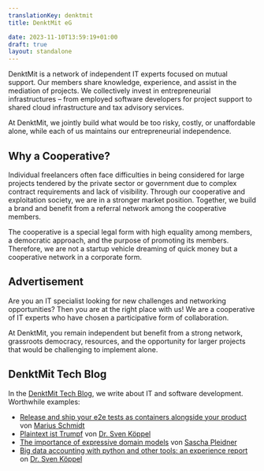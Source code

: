 ```yaml
---
translationKey: denktmit
title: DenktMit eG

date: 2023-11-10T13:59:19+01:00
draft: true
layout: standalone
---
```


DenktMit is a network of independent IT experts focused on mutual support. Our members share knowledge, experience, and assist in the mediation of projects. We collectively invest in entrepreneurial infrastructures – from employed software developers for project support to shared cloud infrastructure and tax advisory services. 

At DenktMit, we jointly build what would be too risky, costly, or unaffordable alone, while each of us maintains our entrepreneurial independence.

## Why a Cooperative?
Individual freelancers often face difficulties in being considered for large projects tendered by the private sector or government due to complex contract requirements and lack of visibility. Through our cooperative and exploitation society, we are in a stronger market position. Together, we build a brand and benefit from a referral network among the cooperative members.

The cooperative is a special legal form with high equality among members, a democratic approach, and the purpose of promoting its members. Therefore, we are not a startup vehicle dreaming of quick money but a cooperative network in a corporate form.

## Advertisement
Are you an IT specialist looking for new challenges and networking opportunities? Then you are at the right place with us! We are a cooperative of IT experts who have chosen a participative form of collaboration. 

At DenktMit, you remain independent but benefit from a strong network, grassroots democracy, resources, and the opportunity for larger projects that would be challenging to implement alone.

## DenktMit Tech Blog
In the [DenktMit Tech Blog](https://denktmit.de/blog/), we write about IT and software development. Worthwhile examples:
- [Release and ship your e2e tests as containers alongside your product
  ](https://denktmit.de/blog/2021/11/21/release-and-ship-your-e2e-tests-as-containers-alongside-your-product/) von [Marius Schmidt](https://www.linkedin.com/in/marius-schmidt-36a36a74/)
- [Plaintext ist Trumpf](https://denktmit.de/blog/2021/06/08/plaintext-ist-trumpf/) von [Dr. Sven Köppel](https://svenk.org) 
- [The importance of expressive domain models](https://denktmit.de/blog/2022/03/15/the-importance-of-expressive-domain-models/) von [Sascha Pleidner](https://bleidner.me)
- [Big data accounting with python and other tools: an experience report](https://denktmit.de/blog/2022/02/03/big-data-accounting-with-python-and-other-tools-an-experience-report/) on [Dr. Sven Köppel](https://svenk.org) 
